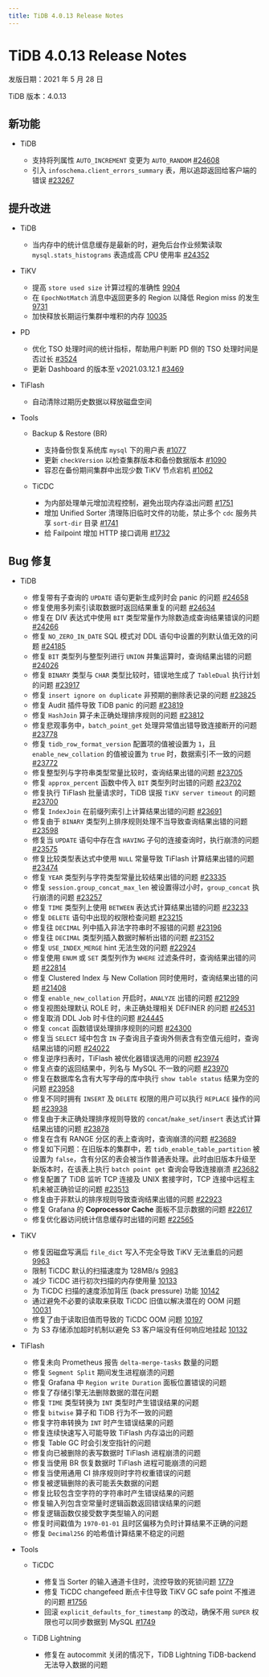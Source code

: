 ```yaml
---
title: TiDB 4.0.13 Release Notes
---
```


# TiDB 4.0.13 Release Notes

发版日期：2021 年 5 月 28 日

TiDB 版本：4.0.13

## 新功能

+ TiDB

    - 支持将列属性 `AUTO_INCREMENT` 变更为 `AUTO_RANDOM` [#24608](https://github.com/pingcap/tidb/pull/24608)
    - 引入 `infoschema.client_errors_summary` 表，用以追踪返回给客户端的错误 [#23267](https://github.com/pingcap/tidb/pull/23267)

## 提升改进

+ TiDB

    - 当内存中的统计信息缓存是最新的时，避免后台作业频繁读取 `mysql.stats_histograms` 表造成高 CPU 使用率 [#24352](https://github.com/pingcap/tidb/pull/24352)

+ TiKV

    - 提高 `store used size` 计算过程的准确性 [9904](https://github.com/tikv/tikv/pull/9904)
    - 在 `EpochNotMatch` 消息中返回更多的 Region 以降低 Region miss 的发生 [9731](https://github.com/tikv/tikv/pull/9731)
    - 加快释放长期运行集群中堆积的内存 [10035](https://github.com/tikv/tikv/pull/10035)

+ PD

    - 优化 TSO 处理时间的统计指标，帮助用户判断 PD 侧的 TSO 处理时间是否过长 [#3524](https://github.com/pingcap/pd/pull/3524)
    - 更新 Dashboard 的版本至 v2021.03.12.1 [#3469](https://github.com/pingcap/pd/pull/3469)

+ TiFlash

    - 自动清除过期历史数据以释放磁盘空间

+ Tools

    + Backup & Restore (BR)

        - 支持备份恢复系统库 `mysql` 下的用户表 [#1077](https://github.com/pingcap/br/pull/1077)
        - 更新 `checkVersion` 以检查集群版本和备份数据版本 [#1090](https://github.com/pingcap/br/pull/1090)
        - 容忍在备份期间集群中出现少数 TiKV 节点宕机 [#1062](https://github.com/pingcap/br/pull/1062)

    + TiCDC

        - 为内部处理单元增加流程控制，避免出现内存溢出问题 [#1751](https://github.com/pingcap/ticdc/pull/1751)
        - 增加 Unified Sorter 清理陈旧临时文件的功能，禁止多个 `cdc` 服务共享 `sort-dir` 目录 [#1741](https://github.com/pingcap/ticdc/pull/1741)
        - 给 Failpoint 增加 HTTP 接口调用 [#1732](https://github.com/pingcap/ticdc/pull/1732)

## Bug 修复

+ TiDB

    - 修复带有子查询的 `UPDATE` 语句更新生成列时会 panic 的问题 [#24658](https://github.com/pingcap/tidb/pull/24658)
    - 修复使用多列索引读取数据时返回结果重复的问题 [#24634](https://github.com/pingcap/tidb/pull/24634)
    - 修复在 DIV 表达式中使用 `BIT` 类型常量作为除数造成查询结果错误的问题 [#24266](https://github.com/pingcap/tidb/pull/24266)
    - 修复 `NO_ZERO_IN_DATE` SQL 模式对 DDL 语句中设置的列默认值无效的问题 [#24185](https://github.com/pingcap/tidb/pull/24185)
    - 修复 `BIT` 类型列与整型列进行 `UNION` 并集运算时，查询结果出错的问题 [#24026](https://github.com/pingcap/tidb/pull/24026)
    - 修复 `BINARY` 类型与 `CHAR` 类型比较时，错误地生成了 `TableDual` 执行计划的问题 [#23917](https://github.com/pingcap/tidb/pull/23917)
    - 修复 `insert ignore on duplicate` 非预期的删除表记录的问题 [#23825](https://github.com/pingcap/tidb/pull/23825)
    - 修复 Audit 插件导致 TiDB panic 的问题 [#23819](https://github.com/pingcap/tidb/pull/23819)
    - 修复 `HashJoin` 算子未正确处理排序规则的问题 [#23812](https://github.com/pingcap/tidb/pull/23812)
    - 修复悲观事务中，`batch_point_get` 处理异常值出错导致连接断开的问题 [#23778](https://github.com/pingcap/tidb/pull/23778)
    - 修复 `tidb_row_format_version` 配置项的值被设置为 `1`，且 `enable_new_collation` 的值被设置为 `true` 时，数据索引不一致的问题 [#23772](https://github.com/pingcap/tidb/pull/23772)
    - 修复整型列与字符串类型常量比较时，查询结果出错的问题 [#23705](https://github.com/pingcap/tidb/pull/23705)
    - 修复 `approx_percent` 函数中传入 `BIT` 类型列时出错的问题 [#23702](https://github.com/pingcap/tidb/pull/23702)
    - 修复执行 TiFlash 批量请求时，TiDB 误报 `TiKV server timeout` 的问题 [#23700](https://github.com/pingcap/tidb/pull/23700)
    - 修复 `IndexJoin` 在前缀列索引上计算结果出错的问题 [#23691](https://github.com/pingcap/tidb/pull/23691)
    - 修复由于 `BINARY` 类型列上排序规则处理不当导致查询结果出错的问题 [#23598](https://github.com/pingcap/tidb/pull/23598)
    - 修复当 `UPDATE` 语句中存在含 `HAVING` 子句的连接查询时，执行崩溃的问题 [#23575](https://github.com/pingcap/tidb/pull/23575)
    - 修复比较类型表达式中使用 `NULL` 常量导致 TiFlash 计算结果出错的问题 [#23474](https://github.com/pingcap/tidb/pull/23474)
    - 修复 `YEAR` 类型列与字符类型常量比较结果出错的问题 [#23335](https://github.com/pingcap/tidb/pull/23335)
    - 修复 `session.group_concat_max_len` 被设置得过小时，`group_concat` 执行崩溃的问题 [#23257](https://github.com/pingcap/tidb/pull/23257)
    - 修复 `TIME` 类型列上使用 `BETWEEN` 表达式计算结果出错的问题 [#23233](https://github.com/pingcap/tidb/pull/23233)
    - 修复 `DELETE` 语句中出现的权限检查问题 [#23215](https://github.com/pingcap/tidb/pull/23215)
    - 修复往 `DECIMAL` 列中插入非法字符串时不报错的问题 [#23196](https://github.com/pingcap/tidb/pull/23196)
    - 修复往 `DECIMAL` 类型列插入数据时解析出错的问题 [#23152](https://github.com/pingcap/tidb/pull/23152)
    - 修复 `USE_INDEX_MERGE` hint 无法生效的问题 [#22924](https://github.com/pingcap/tidb/pull/22924)
    - 修复使用 `ENUM` 或 `SET` 类型列作为 `WHERE` 过滤条件时，查询结果出错的问题 [#22814](https://github.com/pingcap/tidb/pull/22814)
    - 修复 Clustered Index 与 New Collation 同时使用时，查询结果出错的问题 [#21408](https://github.com/pingcap/tidb/pull/21408)
    - 修复 `enable_new_collation` 开启时，`ANALYZE` 出错的问题 [#21299](https://github.com/pingcap/tidb/pull/21299)
    - 修复视图处理默认 ROLE 时，未正确处理相关 DEFINER 的问题 [#24531](https://github.com/pingcap/tidb/pull/24531)
    - 修复取消 DDL Job 时卡住的问题 [#24445](https://github.com/pingcap/tidb/pull/24445)
    - 修复 `concat` 函数错误处理排序规则的问题 [#24300](https://github.com/pingcap/tidb/pull/24300)
    - 修复当 `SELECT` 域中包含 `IN` 子查询且子查询外侧表含有空值元组时，查询结果出错的问题 [#24022](https://github.com/pingcap/tidb/pull/24022)
    - 修复逆序扫表时，TiFlash 被优化器错误选用的问题 [#23974](https://github.com/pingcap/tidb/pull/23974)
    - 修复点查的返回结果中，列名与 MySQL 不一致的问题 [#23970](https://github.com/pingcap/tidb/pull/23970)
    - 修复在数据库名含有大写字母的库中执行 `show table status` 结果为空的问题 [#23958](https://github.com/pingcap/tidb/pull/23958)
    - 修复不同时拥有 `INSERT` 及 `DELETE` 权限的用户可以执行 `REPLACE` 操作的问题 [#23938](https://github.com/pingcap/tidb/pull/23938)
    - 修复由于未正确处理排序规则导致的 `concat`/`make_set`/`insert` 表达式计算结果出错的问题 [#23878](https://github.com/pingcap/tidb/pull/23878)
    - 修复在含有 RANGE 分区的表上查询时，查询崩溃的问题 [#23689](https://github.com/pingcap/tidb/pull/23689)
    - 修复如下问题：在旧版本的集群中，若 `tidb_enable_table_partition` 被设置为 `false`，含有分区的表会被当作普通表处理。此时由旧版本升级至新版本时，在该表上执行 `batch point get` 查询会导致连接崩溃 [#23682](https://github.com/pingcap/tidb/pull/23682)
    - 修复配置了 TiDB 监听 TCP 连接及 UNIX 套接字时，TCP 连接中远程主机未被正确验证的问题 [#23513](https://github.com/pingcap/tidb/pull/23513)
    - 修复由于非默认的排序规则导致查询结果出错的问题 [#22923](https://github.com/pingcap/tidb/pull/22923)
    - 修复 Grafana 的 **Coprocessor Cache** 面板不显示数据的问题 [#22617](https://github.com/pingcap/tidb/pull/22617)
    - 修复优化器访问统计信息缓存时出错的问题 [#22565](https://github.com/pingcap/tidb/pull/22565)

+ TiKV

    - 修复因磁盘写满后 `file_dict` 写入不完全导致 TiKV 无法重启的问题 [9963](https://github.com/tikv/tikv/pull/9963)
    - 限制 TiCDC 默认的扫描速度为 128MB/s [9983](https://github.com/tikv/tikv/pull/9983)
    - 减少 TiCDC 进行初次扫描的内存使用量 [10133](https://github.com/tikv/tikv/pull/10133)
    - 为 TiCDC 扫描的速度添加背压 (back pressure) 功能 [10142](https://github.com/tikv/tikv/pull/10142)
    - 通过避免不必要的读取来获取 TiCDC 旧值以解决潜在的 OOM 问题 [10031](https://github.com/tikv/tikv/pull/10031)
    - 修复了由于读取旧值而导致的 TiCDC OOM 问题 [10197](https://github.com/tikv/tikv/pull/10197)
    - 为 S3 存储添加超时机制以避免 S3 客户端没有任何响应地挂起 [10132](https://github.com/tikv/tikv/pull/10132)

+ TiFlash

    - 修复未向 Prometheus 报告 `delta-merge-tasks` 数量的问题
    - 修复 `Segment Split` 期间发生进程崩溃的问题
    - 修复 Grafana 中 `Region write Duration` 面板位置错误的问题
    - 修复了存储引擎无法删除数据的潜在问题
    - 修复 `TIME` 类型转换为 `INT` 类型时产生错误结果的问题
    - 修复 `bitwise` 算子和 TiDB 行为不一致的问题
    - 修复字符串转换为 `INT` 时产生错误结果的问题
    - 修复连续快速写入可能导致 TiFlash 内存溢出的问题
    - 修复 Table GC 时会引发空指针的问题
    - 修复向已被删除的表写数据时 TiFlash 进程崩溃的问题
    - 修复当使用 BR 恢复数据时 TiFlash 进程可能崩溃的问题
    - 修复当使用通用 CI 排序规则时字符权重错误的问题
    - 修复被逻辑删除的表可能丢失数据的问题
    - 修复比较包含空字符的字符串时产生错误结果的问题
    - 修复输入列包含空常量时逻辑函数返回错误结果的问题
    - 修复逻辑函数仅接受数字类型输入的问题
    - 修复时间戳值为 `1970-01-01` 且时区偏移为负时计算结果不正确的问题
    - 修复 `Decimal256` 的哈希值计算结果不稳定的问题

+ Tools

    + TiCDC

        - 修复当 Sorter 的输入通道卡住时，流控导致的死锁问题 [1779](https://github.com/pingcap/ticdc/pull/1779)
        - 修复 TiCDC changefeed 断点卡住导致 TiKV GC safe point 不推进的问题 [#1756](https://github.com/pingcap/ticdc/pull/1756)
        - 回滚 `explicit_defaults_for_timestamp` 的改动，确保不用 `SUPER` 权限也可以同步数据到 MySQL [#1749](https://github.com/pingcap/ticdc/pull/1749)

    + TiDB Lightning

        - 修复在 autocommit 关闭的情况下，TiDB Lightning TiDB-backend 无法导入数据的问题
